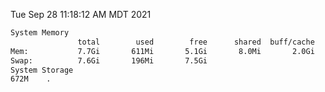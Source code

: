 Tue Sep 28 11:18:12 AM MDT 2021
```bash
System Memory
               total        used        free      shared  buff/cache   available
Mem:           7.7Gi       611Mi       5.1Gi       8.0Mi       2.0Gi       6.8Gi
Swap:          7.6Gi       196Mi       7.5Gi
System Storage
672M	.
```
```bash
